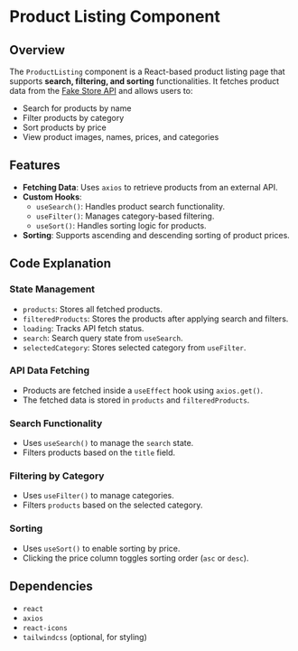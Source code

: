 # Product Listing Component

## Overview
The `ProductListing` component is a React-based product listing page that supports **search, filtering, and sorting** functionalities. It fetches product data from the [Fake Store API](https://fakestoreapi.com/) and allows users to:
- Search for products by name
- Filter products by category
- Sort products by price
- View product images, names, prices, and categories

## Features
- **Fetching Data**: Uses `axios` to retrieve products from an external API.
- **Custom Hooks**:
  - `useSearch()`: Handles product search functionality.
  - `useFilter()`: Manages category-based filtering.
  - `useSort()`: Handles sorting logic for products.
- **Sorting**: Supports ascending and descending sorting of product prices.

## Code Explanation
### State Management
- `products`: Stores all fetched products.
- `filteredProducts`: Stores the products after applying search and filters.
- `loading`: Tracks API fetch status.
- `search`: Search query state from `useSearch`.
- `selectedCategory`: Stores selected category from `useFilter`.

### API Data Fetching
- Products are fetched inside a `useEffect` hook using `axios.get()`.
- The fetched data is stored in `products` and `filteredProducts`.

### Search Functionality
- Uses `useSearch()` to manage the `search` state.
- Filters products based on the `title` field.

### Filtering by Category
- Uses `useFilter()` to manage categories.
- Filters `products` based on the selected category.

### Sorting
- Uses `useSort()` to enable sorting by price.
- Clicking the price column toggles sorting order (`asc` or `desc`).

## Dependencies
- `react`
- `axios`
- `react-icons`
- `tailwindcss` (optional, for styling)

